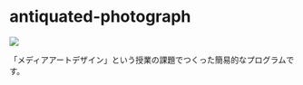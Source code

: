 # antiquated-photograph

[![](https://img.youtube.com/vi/wgYb4j5LwyU/0.jpg)](https://www.youtube.com/watch?v=wgYb4j5LwyU)

「メディアアートデザイン」という授業の課題でつくった簡易的なプログラムです。
